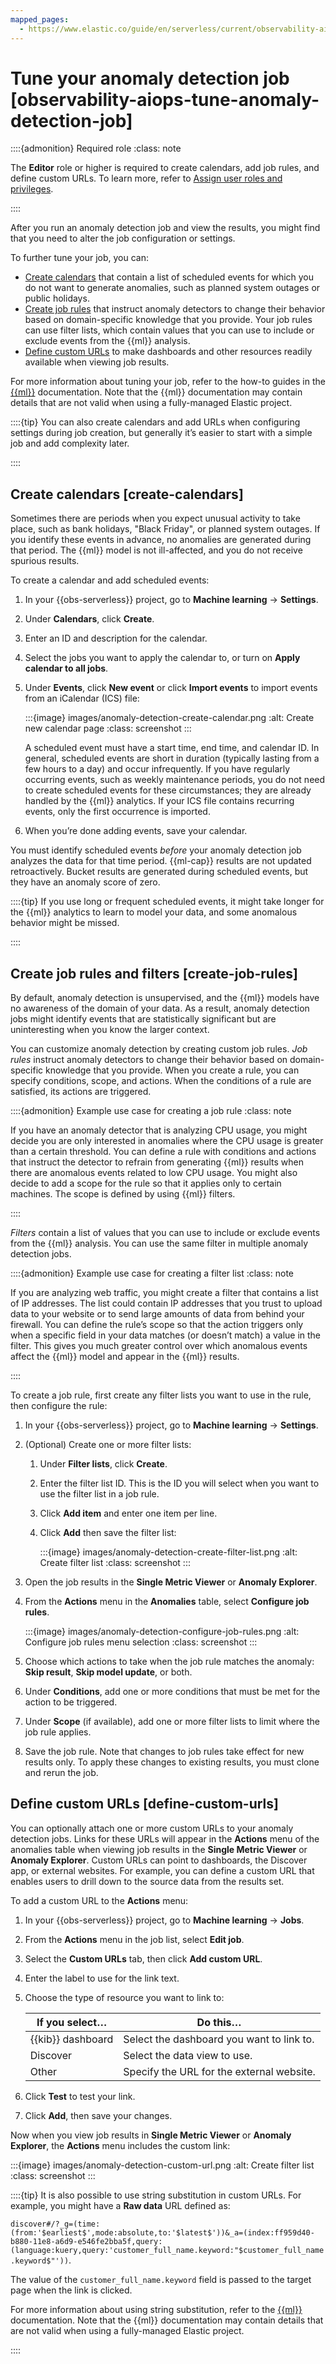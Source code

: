 ```yaml
---
mapped_pages:
  - https://www.elastic.co/guide/en/serverless/current/observability-aiops-tune-anomaly-detection-job.html
---
```


# Tune your anomaly detection job [observability-aiops-tune-anomaly-detection-job]

::::{admonition} Required role
:class: note

The **Editor** role or higher is required to create calendars, add job rules, and define custom URLs. To learn more, refer to [Assign user roles and privileges](general-manage-organization.md#general-assign-user-roles).

::::


After you run an anomaly detection job and view the results, you might find that you need to alter the job configuration or settings.

To further tune your job, you can:

* [Create calendars](observability-aiops-tune-anomaly-detection-job.md#create-calendars) that contain a list of scheduled events for which you do not want to generate anomalies, such as planned system outages or public holidays.
* [Create job rules](observability-aiops-tune-anomaly-detection-job.md#create-job-rules) that instruct anomaly detectors to change their behavior based on domain-specific knowledge that you provide. Your job rules can use filter lists, which contain values that you can use to include or exclude events from the {{ml}} analysis.
* [Define custom URLs](observability-aiops-tune-anomaly-detection-job.md#define-custom-urls) to make dashboards and other resources readily available when viewing job results.

For more information about tuning your job, refer to the how-to guides in the [{{ml}}](https://www.elastic.co/guide/en/machine-learning/current/anomaly-how-tos.html) documentation. Note that the {{ml}} documentation may contain details that are not valid when using a fully-managed Elastic project.

::::{tip}
You can also create calendars and add URLs when configuring settings during job creation, but generally it’s easier to start with a simple job and add complexity later.

::::



## Create calendars [create-calendars]

Sometimes there are periods when you expect unusual activity to take place, such as bank holidays, "Black Friday", or planned system outages. If you identify these events in advance, no anomalies are generated during that period. The {{ml}} model is not ill-affected, and you do not receive spurious results.

To create a calendar and add scheduled events:

1. In your {{obs-serverless}} project, go to **Machine learning** → **Settings**.
2. Under **Calendars**, click **Create**.
3. Enter an ID and description for the calendar.
4. Select the jobs you want to apply the calendar to, or turn on **Apply calendar to all jobs**.
5. Under **Events**, click **New event** or click **Import events** to import events from an iCalendar (ICS) file:

    :::{image} images/anomaly-detection-create-calendar.png
    :alt: Create new calendar page
    :class: screenshot
    :::

    A scheduled event must have a start time, end time, and calendar ID. In general, scheduled events are short in duration (typically lasting from a few hours to a day) and occur infrequently. If you have regularly occurring events, such as weekly maintenance periods, you do not need to create scheduled events for these circumstances; they are already handled by the {{ml}} analytics. If your ICS file contains recurring events, only the first occurrence is imported.

6. When you’re done adding events, save your calendar.

You must identify scheduled events *before* your anomaly detection job analyzes the data for that time period. {{ml-cap}} results are not updated retroactively. Bucket results are generated during scheduled events, but they have an anomaly score of zero.

::::{tip}
If you use long or frequent scheduled events, it might take longer for the {{ml}} analytics to learn to model your data, and some anomalous behavior might be missed.

::::



## Create job rules and filters [create-job-rules]

By default, anomaly detection is unsupervised, and the {{ml}} models have no awareness of the domain of your data. As a result, anomaly detection jobs might identify events that are statistically significant but are uninteresting when you know the larger context.

You can customize anomaly detection by creating custom job rules. *Job rules* instruct anomaly detectors to change their behavior based on domain-specific knowledge that you provide. When you create a rule, you can specify conditions, scope, and actions. When the conditions of a rule are satisfied, its actions are triggered.

::::{admonition} Example use case for creating a job rule
:class: note

If you have an anomaly detector that is analyzing CPU usage, you might decide you are only interested in anomalies where the CPU usage is greater than a certain threshold. You can define a rule with conditions and actions that instruct the detector to refrain from generating {{ml}} results when there are anomalous events related to low CPU usage. You might also decide to add a scope for the rule so that it applies only to certain machines. The scope is defined by using {{ml}} filters.

::::


*Filters* contain a list of values that you can use to include or exclude events from the {{ml}} analysis. You can use the same filter in multiple anomaly detection jobs.

::::{admonition} Example use case for creating a filter list
:class: note

If you are analyzing web traffic, you might create a filter that contains a list of IP addresses. The list could contain IP addresses that you trust to upload data to your website or to send large amounts of data from behind your firewall. You can define the rule’s scope so that the action triggers only when a specific field in your data matches (or doesn’t match) a value in the filter. This gives you much greater control over which anomalous events affect the {{ml}} model and appear in the {{ml}} results.

::::


To create a job rule, first create any filter lists you want to use in the rule, then configure the rule:

1. In your {{obs-serverless}} project, go to **Machine learning** → **Settings**.
2. (Optional) Create one or more filter lists:

    1. Under **Filter lists**, click **Create**.
    2. Enter the filter list ID. This is the ID you will select when you want to use the filter list in a job rule.
    3. Click **Add item** and enter one item per line.
    4. Click **Add** then save the filter list:

        :::{image} images/anomaly-detection-create-filter-list.png
        :alt: Create filter list
        :class: screenshot
        :::

3. Open the job results in the **Single Metric Viewer** or **Anomaly Explorer**.
4. From the **Actions** menu in the **Anomalies** table, select **Configure job rules**.

    :::{image} images/anomaly-detection-configure-job-rules.png
    :alt: Configure job rules menu selection
    :class: screenshot
    :::

5. Choose which actions to take when the job rule matches the anomaly: **Skip result**, **Skip model update**, or both.
6. Under **Conditions**, add one or more conditions that must be met for the action to be triggered.
7. Under **Scope** (if available), add one or more filter lists to limit where the job rule applies.
8. Save the job rule. Note that changes to job rules take effect for new results only. To apply these changes to existing results, you must clone and rerun the job.


## Define custom URLs [define-custom-urls]

You can optionally attach one or more custom URLs to your anomaly detection jobs. Links for these URLs will appear in the **Actions** menu of the anomalies table when viewing job results in the **Single Metric Viewer** or **Anomaly Explorer**. Custom URLs can point to dashboards, the Discover app, or external websites. For example, you can define a custom URL that enables users to drill down to the source data from the results set.

To add a custom URL to the **Actions** menu:

1. In your {{obs-serverless}} project, go to **Machine learning** → **Jobs**.
2. From the **Actions** menu in the job list, select **Edit job**.
3. Select the **Custom URLs** tab, then click **Add custom URL**.
4. Enter the label to use for the link text.
5. Choose the type of resource you want to link to:

    | If you select…​ | Do this…​ |
    | --- | --- |
    | {{kib}} dashboard | Select the dashboard you want to link to. |
    | Discover | Select the data view to use. |
    | Other | Specify the URL for the external website. |

6. Click **Test** to test your link.
7. Click **Add**, then save your changes.

Now when you view job results in **Single Metric Viewer** or **Anomaly Explorer**, the **Actions** menu includes the custom link:

:::{image} images/anomaly-detection-custom-url.png
:alt: Create filter list
:class: screenshot
:::

::::{tip}
It is also possible to use string substitution in custom URLs. For example, you might have a **Raw data** URL defined as:

`discover#/?_g=(time:(from:'$earliest$',mode:absolute,to:'$latest$'))&_a=(index:ff959d40-b880-11e8-a6d9-e546fe2bba5f,query:(language:kuery,query:'customer_full_name.keyword:"$customer_full_name.keyword$"'))`.

The value of the `customer_full_name.keyword` field is passed to the target page when the link is clicked.

For more information about using string substitution, refer to the [{{ml}}](https://www.elastic.co/guide/en/machine-learning/current/ml-configuring-url.html#ml-configuring-url-strings) documentation. Note that the {{ml}} documentation may contain details that are not valid when using a fully-managed Elastic project.

::::
